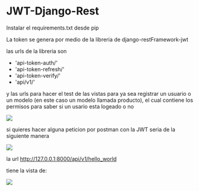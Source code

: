 # JWT-Django-Rest

Instalar el requirements.txt desde pip

La token se genera por medio de la libreria de django-restFramework-jwt

las urls de la libreria son 
<ul>
  <li>'api-token-auth/'</li>
    <li>'api-token-refresh/'</li>
   <li> 'api-token-verify/'</li>
   <li> 'api/v1/'</li>
  
 </ul>
 
 y las urls para hacer el test de las vistas para ya sea registrar un usuario o un modelo (en este caso un modelo llamada producto), el cual contiene los permisos para saber si un usario esta logeado o no
 
<img src="https://i.imgur.com/betFSZe.png">

si quieres hacer alguna peticion por postman con la JWT seria de la siguiente manera 

<img src="https://i.imgur.com/YHrqoxn.png">

la url http://127.0.0.1:8000/api/v1/hello_world

tiene la vista de:

<img src="https://i.imgur.com/QIDHpGl.png">
